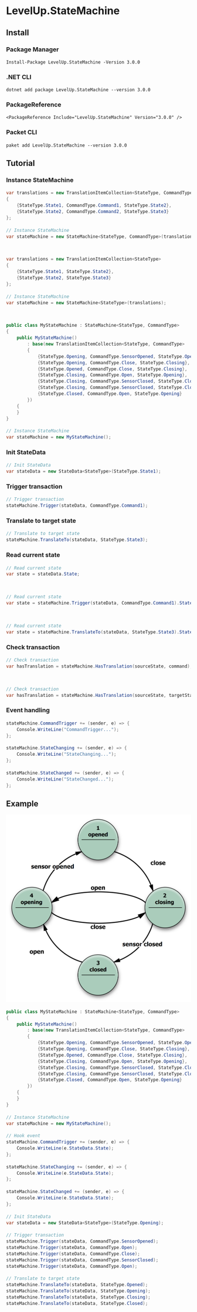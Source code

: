 # LevelUp.StateMachine

## Install

### Package Manager

    Install-Package LevelUp.StateMachine -Version 3.0.0

### .NET CLI

    dotnet add package LevelUp.StateMachine --version 3.0.0

### PackageReference

    <PackageReference Include="LevelUp.StateMachine" Version="3.0.0" />

### Packet CLI

    paket add LevelUp.StateMachine --version 3.0.0


## Tutorial

### Instance StateMachine

```C#
var translations = new TranslationItemCollection<StateType, CommandType>
{
    {StateType.State1, CommandType.Command1, StateType.State2},
    {StateType.State2, CommandType.Command2, StateType.State3}
};

// Instance StateMachine
var stateMachine = new StateMachine<StateType, CommandType>(translations);
```

<br>


```C#
var translations = new TranslationItemCollection<StateType>
{
    {StateType.State1, StateType.State2},
    {StateType.State2, StateType.State3}
};

// Instance StateMachine
var stateMachine = new StateMachine<StateType>(translations);
```


<br>

```C#
public class MyStateMachine : StateMachine<StateType, CommandType>
{
    public MyStateMachine()
        : base(new TranslationItemCollection<StateType, CommandType>
        {
            {StateType.Opening, CommandType.SensorOpened, StateType.Opened},
            {StateType.Opening, CommandType.Close, StateType.Closing},
            {StateType.Opened, CommandType.Close, StateType.Closing},
            {StateType.Closing, CommandType.Open, StateType.Opening},
            {StateType.Closing, CommandType.SensorClosed, StateType.Closed},
            {StateType.Closing, CommandType.SensorClosed, StateType.Closed},
            {StateType.Closed, CommandType.Open, StateType.Opening}
        })
    {
    }
}

// Instance StateMachine
var stateMachine = new MyStateMachine();
```


### Init StateData

```C#
// Init StateData
var stateData = new StateData<StateType>(StateType.State1);
```


### Trigger transaction

```C#
// Trigger transaction
stateMachine.Trigger(stateData, CommandType.Command1);
```

### Translate to target state

```C#
// Translate to target state
stateMachine.TranslateTo(stateData, StateType.State3);
```

### Read current state

```C#
// Read current state
var state = stateData.State;
```


<br>

```C#
// Read current state
var state = stateMachine.Trigger(stateData, CommandType.Command1).State;
```


<br>

```C#
// Read current state
var state = stateMachine.TranslateTo(stateData, StateType.State3).State; 
```

### Check transaction

```C#
// Check transaction
var hasTranslation = stateMachine.HasTranslation(sourceState, command);
```

<br>

```C#
// Check transaction
var hasTranslation = stateMachine.HasTranslation(sourceState, targetState);
```

### Event handling

```C#
stateMachine.CommandTrigger += (sender, e) => { 
    Console.WriteLine("CommandTrigger..."); 
};

stateMachine.StateChanging += (sender, e) => { 
    Console.WriteLine("StateChanging..."); 
};

stateMachine.StateChanged += (sender, e) => { 
    Console.WriteLine("StateChanged..."); 
};
```

## Example

![](./image/statemachine.png)

```C#
public class MyStateMachine : StateMachine<StateType, CommandType>
{
    public MyStateMachine()
        : base(new TranslationItemCollection<StateType, CommandType>
        {
            {StateType.Opening, CommandType.SensorOpened, StateType.Opened},
            {StateType.Opening, CommandType.Close, StateType.Closing},
            {StateType.Opened, CommandType.Close, StateType.Closing},
            {StateType.Closing, CommandType.Open, StateType.Opening},
            {StateType.Closing, CommandType.SensorClosed, StateType.Closed},
            {StateType.Closing, CommandType.SensorClosed, StateType.Closed},
            {StateType.Closed, CommandType.Open, StateType.Opening}
        })
    {
    }
}

// Instance StateMachine
var stateMachine = new MyStateMachine();

// Hook event
stateMachine.CommandTrigger += (sender, e) => { 
    Console.WriteLine(e.StateData.State); 
};

stateMachine.StateChanging += (sender, e) => { 
    Console.WriteLine(e.StateData.State); 
};

stateMachine.StateChanged += (sender, e) => { 
    Console.WriteLine(e.StateData.State); 
};

// Init StateData
var stateData = new StateData<StateType>(StateType.Opening);

// Trigger transaction
stateMachine.Trigger(stateData, CommandType.SensorOpened);
stateMachine.Trigger(stateData, CommandType.Open);
stateMachine.Trigger(stateData, CommandType.Close);
stateMachine.Trigger(stateData, CommandType.SensorClosed);
stateMachine.Trigger(stateData, CommandType.Open);

// Translate to target state
stateMachine.TranslateTo(stateData, StateType.Opened);
stateMachine.TranslateTo(stateData, StateType.Opening);
stateMachine.TranslateTo(stateData, StateType.Closing);
stateMachine.TranslateTo(stateData, StateType.Closed);
```

